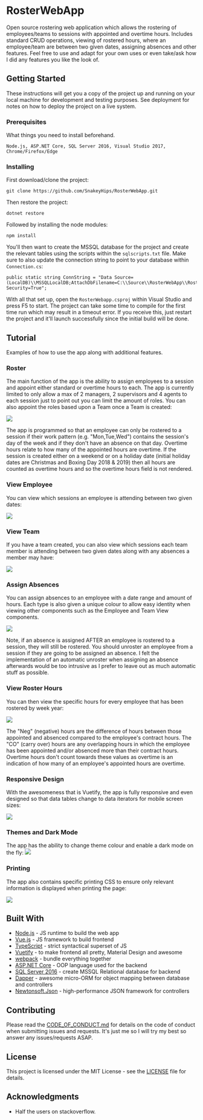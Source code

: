 # RosterWebApp

Open source rostering web application which allows the rostering of employees/teams to sessions with appointed and overtime hours. Includes standard CRUD operations, viewing of rostered hours, where an employee/team are between two given dates, assigning absences and other features. Feel free to use and adapt for your own uses or even take/ask how I did any features you like the look of. 

## Getting Started

These instructions will get you a copy of the project up and running on your local machine for development and testing purposes. See deployment for notes on how to deploy the project on a live system.

### Prerequisites

What things you need to install beforehand.

```
Node.js, ASP.NET Core, SQL Server 2016, Visual Studio 2017, Chrome/Firefox/Edge
```

### Installing

First download/clone the project:

```
git clone https://github.com/SnakeyHips/RosterWebApp.git
```

Then restore the project:

```
dotnet restore
```

Followed by installing the node modules:

```
npm install
```

You'll then want to create the MSSQL database for the project and create the relevant tables using the scripts within the `sqlscripts.txt` file. Make sure to also update the connection string to point to your database within `Connection.cs`:

```
public static string ConnString = "Data Source=(LocalDB)\\MSSQLLocalDB;AttachDbFilename=C:\\Source\\RosterWebApp\\RosterWebAppDB.mdf;Integrated Security=True";
```

With all that set up, open the `RosterWebapp.csproj` within Visual Studio and press F5 to start. The project can take some time to compile for the first time run which may result in a timeout error. If you receive this, just restart the project and it'll launch successfully since the initial build will be done.

## Tutorial

Examples of how to use the app along with additional features.

### Roster

The main function of the app is the ability to assign employees to a session and appoint either standard or overtime hours to each. The app is currently limited to only allow a max of 2 managers, 2 supervisors and 4 agents to each session just to point out you can limit the amount of roles. You can also appoint the roles based upon a Team once a Team is created:

![](demoimages/rosterdemo.gif)

The app is programmed so that an employee can only be rostered to a session if their work pattern (e.g. "Mon,Tue,Wed") contains the session's day of the week and if they don't have an absence on that day. Overtime hours relate to how many of the appointed hours are overtime. If the session is created either on a weekend or on a holiday date (initial holiday dates are Christmas and Boxing Day 2018 & 2019) then all hours are counted as overtime hours and so the overtime hours field is not rendered.

### View Employee 

You can view which sessions an employee is attending between two given dates:

![](demoimages/viewemployeedemo.gif)

### View Team

If you have a team created, you can also view which sessions each team member is attending between two given dates along with any absences a member may have:

![](demoimages/viewteamdemo.gif)

### Assign Absences
You can assign absences to an employee with a date range and amount of hours. Each type is also given a unique colour to allow easy identity when viewing other components such as the Employee and Team View components.

![](demoimages/absencedemo.gif)

Note, if an absence is assigned AFTER an employee is rostered to a session, they will still be rostered. You should unroster an employee from a session if they are going to be assigned an absence. I felt the implementation of an automatic unroster when assigning an absence afterwards would be too intrusive as I prefer to leave out as much automatic stuff as possible.

### View Roster Hours

You can then view the specific hours for every employee that has been rostered by week year:

![](demoimages/viewrosterdemo.gif)

The "Neg" (negative) hours are the difference of hours between those appointed and absenced compared to the employee's contract hours. The "CO" (carry over) hours are any overlapping hours in which the employee has been appointed and/or absenced more than their contract hours. Overtime hours don't count towards these values as overtime is an indication of how many of an employee's appointed hours are overtime.

### Responsive Design

With the awesomeness that is Vuetify, the app is fully responsive and even designed so that data tables change to data iterators for mobile screen sizes:

![](demoimages/responsivedemo.gif)

### Themes and Dark Mode

The app has the ability to change theme colour and enable a dark mode on the fly:
![](demoimages/themedemo.gif)

### Printing

The app also contains specific printing CSS to ensure only relevant information is displayed when printing the page:

![](demoimages/printdemo.gif)

## Built With

* [Node.js](https://nodejs.org/en/) - JS runtime to build the web app
* [Vue.js](https://vuejs.org/) - JS framework to build frontend
* [TypeScript](https://www.typescriptlang.org/) - strict syntactical superset of JS
* [Vuetify](https://vuetifyjs.com/en/) - to make frontend all pretty, Material Design and awesome
* [webpack](https://webpack.js.org/) - bundle everything together
* [ASP.NET Core](https://docs.microsoft.com/en-us/aspnet/core/?view=aspnetcore-2.2) - OOP language used for the backend
* [SQL Server 2016](https://www.microsoft.com/en-gb/sql-server/sql-server-2016) - create MSSQL Relational database for backend
* [Dapper](https://dapper-tutorial.net/dapper) - awesome micro-ORM for object mapping between database and controllers
* [Newtonsoft.Json](https://www.newtonsoft.com/json) - high-performance JSON framework for controllers

## Contributing

Please read the [CODE_OF_CONDUCT.md](https://github.com/SnakeyHips/RosterWebApp/blob/master/CODE_OF_CONDUCT.md) for details on the code of conduct when submitting issues and requests. It's just me so I will try my best so answer any issues/requests ASAP. 

## License

This project is licensed under the MIT License - see the [LICENSE](https://github.com/SnakeyHips/RosterWebApp/blob/master/LICENSE) file for details.

## Acknowledgments

* Half the users on stackoverflow.
